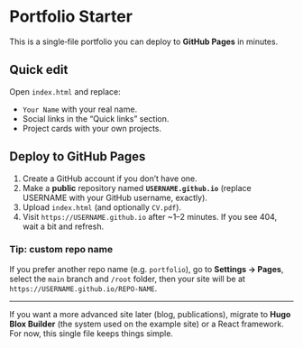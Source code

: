 # Portfolio Starter

This is a single‑file portfolio you can deploy to **GitHub Pages** in minutes.

## Quick edit
Open `index.html` and replace:
- `Your Name` with your real name.
- Social links in the “Quick links” section.
- Project cards with your own projects.

## Deploy to GitHub Pages
1. Create a GitHub account if you don’t have one.
2. Make a **public** repository named **`USERNAME.github.io`** (replace USERNAME with your GitHub username, exactly).
3. Upload `index.html` (and optionally `CV.pdf`).
4. Visit `https://USERNAME.github.io` after ~1–2 minutes. If you see 404, wait a bit and refresh.

### Tip: custom repo name
If you prefer another repo name (e.g. `portfolio`), go to **Settings → Pages**, select the `main` branch and `/root` folder, then your site will be at `https://USERNAME.github.io/REPO-NAME`.

---

If you want a more advanced site later (blog, publications), migrate to **Hugo Blox Builder** (the system used on the example site) or a React framework. For now, this single file keeps things simple.
